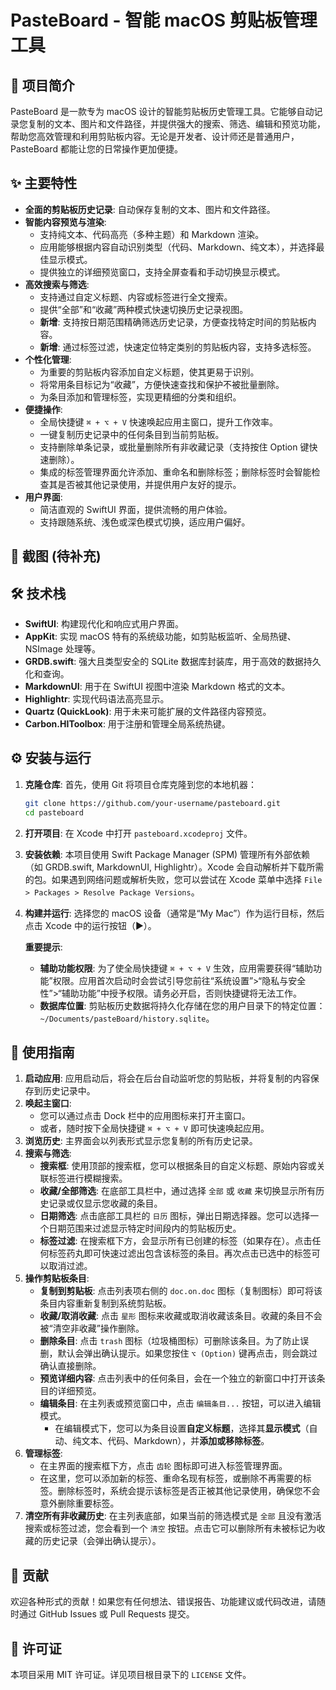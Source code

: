 # PasteBoard - 智能 macOS 剪贴板管理工具

## 🚀 项目简介

PasteBoard 是一款专为 macOS 设计的智能剪贴板历史管理工具。它能够自动记录您复制的文本、图片和文件路径，并提供强大的搜索、筛选、编辑和预览功能，帮助您高效管理和利用剪贴板内容。无论是开发者、设计师还是普通用户，PasteBoard 都能让您的日常操作更加便捷。

## ✨ 主要特性

* **全面的剪贴板历史记录**: 自动保存复制的文本、图片和文件路径。
* **智能内容预览与渲染**:
  * 支持纯文本、代码高亮（多种主题）和 Markdown 渲染。
  * 应用能够根据内容自动识别类型（代码、Markdown、纯文本），并选择最佳显示模式。
  * 提供独立的详细预览窗口，支持全屏查看和手动切换显示模式。
* **高效搜索与筛选**:
  * 支持通过自定义标题、内容或标签进行全文搜索。
  * 提供“全部”和“收藏”两种模式快速切换历史记录视图。
  * **新增**: 支持按日期范围精确筛选历史记录，方便查找特定时间的剪贴板内容。
  * **新增**: 通过标签过滤，快速定位特定类别的剪贴板内容，支持多选标签。
* **个性化管理**:
  * 为重要的剪贴板内容添加自定义标题，使其更易于识别。
  * 将常用条目标记为“收藏”，方便快速查找和保护不被批量删除。
  * 为条目添加和管理标签，实现更精细的分类和组织。
* **便捷操作**:
  * 全局快捷键 `⌘ + ⌥ + V` 快速唤起应用主窗口，提升工作效率。
  * 一键复制历史记录中的任何条目到当前剪贴板。
  * 支持删除单条记录，或批量删除所有非收藏记录（支持按住 Option 键快速删除）。
  * 集成的标签管理界面允许添加、重命名和删除标签；删除标签时会智能检查其是否被其他记录使用，并提供用户友好的提示。
* **用户界面**:
  * 简洁直观的 SwiftUI 界面，提供流畅的用户体验。
  * 支持跟随系统、浅色或深色模式切换，适应用户偏好。

## 📸 截图 (待补充)
<!-- 在这里插入应用的截图，例如： -->
<!-- ![主界面](screenshots/main_window.png) -->
<!-- ![预览界面](screenshots/preview_window.png) -->
<!-- ![标签管理](screenshots/tag_management.png) -->

## 🛠️ 技术栈

* **SwiftUI**: 构建现代化和响应式用户界面。
* **AppKit**: 实现 macOS 特有的系统级功能，如剪贴板监听、全局热键、NSImage 处理等。
* **GRDB.swift**: 强大且类型安全的 SQLite 数据库封装库，用于高效的数据持久化和查询。
* **MarkdownUI**: 用于在 SwiftUI 视图中渲染 Markdown 格式的文本。
* **Highlightr**: 实现代码语法高亮显示。
* **Quartz (QuickLook)**: 用于未来可能扩展的文件路径内容预览。
* **Carbon.HIToolbox**: 用于注册和管理全局系统热键。

## ⚙️ 安装与运行

1. **克隆仓库**:
    首先，使用 Git 将项目仓库克隆到您的本地机器：

    ```bash
    git clone https://github.com/your-username/pasteboard.git
    cd pasteboard
    ```

2. **打开项目**:
    在 Xcode 中打开 `pasteboard.xcodeproj` 文件。
3. **安装依赖**:
    本项目使用 Swift Package Manager (SPM) 管理所有外部依赖（如 GRDB.swift, MarkdownUI, Highlightr）。Xcode 会自动解析并下载所需的包。如果遇到网络问题或解析失败，您可以尝试在 Xcode 菜单中选择 `File > Packages > Resolve Package Versions`。
4. **构建并运行**:
    选择您的 macOS 设备（通常是“My Mac”）作为运行目标，然后点击 Xcode 中的运行按钮（▶️）。

    **重要提示**:
    * **辅助功能权限**: 为了使全局快捷键 `⌘ + ⌥ + V` 生效，应用需要获得“辅助功能”权限。应用首次启动时会尝试引导您前往“系统设置”>“隐私与安全性”>“辅助功能”中授予权限。请务必开启，否则快捷键将无法工作。
    * **数据库位置**: 剪贴板历史数据将持久化存储在您的用户目录下的特定位置：`~/Documents/pasteBoard/history.sqlite`。

## 🚀 使用指南

1. **启动应用**: 应用启动后，将会在后台自动监听您的剪贴板，并将复制的内容保存到历史记录中。
2. **唤起主窗口**:
    * 您可以通过点击 Dock 栏中的应用图标来打开主窗口。
    * 或者，随时按下全局快捷键 `⌘ + ⌥ + V` 即可快速唤起应用。
3. **浏览历史**: 主界面会以列表形式显示您复制的所有历史记录。
4. **搜索与筛选**:
    * **搜索框**: 使用顶部的搜索框，您可以根据条目的自定义标题、原始内容或关联标签进行模糊搜索。
    * **收藏/全部筛选**: 在底部工具栏中，通过选择 `全部` 或 `收藏` 来切换显示所有历史记录或仅显示您收藏的条目。
    * **日期筛选**: 点击底部工具栏的 `日历` 图标，弹出日期选择器。您可以选择一个日期范围来过滤显示特定时间段内的剪贴板历史。
    * **标签过滤**: 在搜索框下方，会显示所有已创建的标签（如果存在）。点击任何标签药丸即可快速过滤出包含该标签的条目。再次点击已选中的标签可以取消过滤。
5. **操作剪贴板条目**:
    * **复制到剪贴板**: 点击列表项右侧的 `doc.on.doc` 图标（复制图标）即可将该条目内容重新复制到系统剪贴板。
    * **收藏/取消收藏**: 点击 `星形` 图标来收藏或取消收藏该条目。收藏的条目不会被“清空非收藏”操作删除。
    * **删除条目**: 点击 `trash` 图标（垃圾桶图标）可删除该条目。为了防止误删，默认会弹出确认提示。如果您按住 `⌥ (Option)` 键再点击，则会跳过确认直接删除。
    * **预览详细内容**: 点击列表中的任何条目，会在一个独立的新窗口中打开该条目的详细预览。
    * **编辑条目**: 在主列表或预览窗口中，点击 `编辑条目...` 按钮，可以进入编辑模式。
        * 在编辑模式下，您可以为条目设置**自定义标题**，选择其**显示模式**（自动、纯文本、代码、Markdown），并**添加或移除标签**。
6. **管理标签**:
    * 在主界面的搜索框下方，点击 `齿轮` 图标即可进入标签管理界面。
    * 在这里，您可以添加新的标签、重命名现有标签，或删除不再需要的标签。删除标签时，系统会提示该标签是否正被其他记录使用，确保您不会意外删除重要标签。
7. **清空所有非收藏历史**:
    在主列表底部，如果当前的筛选模式是 `全部` 且没有激活搜索或标签过滤，您会看到一个 `清空` 按钮。点击它可以删除所有未被标记为收藏的历史记录（会弹出确认提示）。

## 🤝 贡献

欢迎各种形式的贡献！如果您有任何想法、错误报告、功能建议或代码改进，请随时通过 GitHub Issues 或 Pull Requests 提交。

## 📄 许可证

本项目采用 MIT 许可证。详见项目根目录下的 `LICENSE` 文件。
